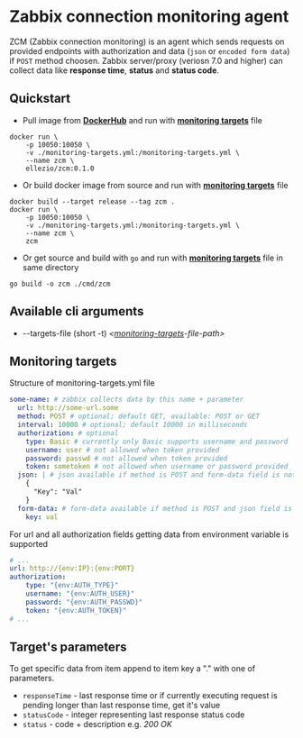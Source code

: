 # Zabbix connection monitoring agent
ZCM (Zabbix connection monitoring) is an agent which sends requests on provided endpoints with authorization and data (`json` or `encoded form data`) if `POST` method choosen. Zabbix server/proxy (veriosn 7.0 and higher) can collect data like **response time**, **status** and **status code**.

## Quickstart
- Pull image from **[DockerHub](https://hub.docker.com/r/ellezio/zcm)** and run with **[monitoring targets](#monitoring-targets)** file
```
docker run \
    -p 10050:10050 \
    -v ./monitoring-targets.yml:/monitoring-targets.yml \
    --name zcm \
    ellezio/zcm:0.1.0
```

- Or build docker image from source and run with **[monitoring targets](#monitoring-targets)** file
```
docker build --target release --tag zcm .
docker run \
    -p 10050:10050 \
    -v ./monitoring-targets.yml:/monitoring-targets.yml \
    --name zcm \
    zcm
```

- Or get source and build with `go` and run with **[monitoring targets](#monitoring-targets)** file in same directory
```
go build -o zcm ./cmd/zcm
```

## Available cli arguments
- --targets-file (short -t) *<[monitoring-targets](#monitoring-targets)-file-path>*

## Monitoring targets
Structure of monitoring-targets.yml file
```yaml
some-name: # zabbix collects data by this name + parameter
  url: http://some-url.some
  method: POST # optional; default GET, available: POST or GET
  interval: 10000 # optional; default 10000 in milliseconds
  authorization: # optional
    type: Basic # currently only Basic supports username and password
    username: user # not allowed when token provided
    password: passwd # not allowed when token provided
    token: sometoken # not allowed when username or password provided
  json: | # json available if method is POST and form-data field is not present
    {
      "Key": "Val"
    }
  form-data: # form-data available if method is POST and json field is not present
    key: val
```

For url and all authorization fields getting data from environment variable is supported
```yaml
# ...
url: http://{env:IP}:{env:PORT}
authorization:
    type: "{env:AUTH_TYPE}"
    username: "{env:AUTH_USER}"
    password: "{env:AUTH_PASSWD}"
    token: "{env:AUTH_TOKEN}"
# ...
```

## Target's parameters
To get specific data from item append to item key a "." with one of parameters.
- `responseTime` - last response time or if currently executing request is pending longer than last response time, get it's value
- `statusCode` - integer representing last response status code
- `status` - code + description e.g. *200 OK*

